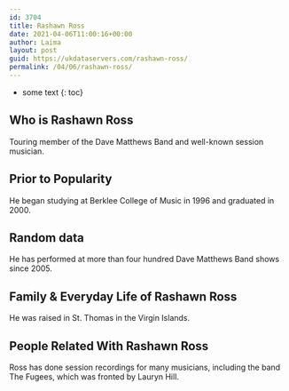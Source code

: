 ```yaml
---
id: 3704
title: Rashawn Ross
date: 2021-04-06T11:00:16+00:00
author: Laima
layout: post
guid: https://ukdataservers.com/rashawn-ross/
permalink: /04/06/rashawn-ross/
---
```


* some text
{: toc}


## Who is Rashawn Ross
                  
                  
                  
Touring member of the Dave Matthews Band and well-known session musician.
                  
              
            
              
            
                
                
                
## Prior to Popularity
                  
                  
                  
He began studying at Berklee College of Music in 1996 and graduated in 2000.
                  
              
            
              
            
                
                
                
## Random data
                  
                  
                  
He has performed at more than four hundred Dave Matthews Band shows since 2005.
                  
              
            
              
            
                
                
                
## Family & Everyday Life of Rashawn Ross
                  
                  
                  
He was raised in St. Thomas in the Virgin Islands.
                  
              
            
              
            
                
                
                
## People Related With Rashawn Ross
                  
                  
                  
Ross has done session recordings for many musicians, including the band The Fugees, which was fronted by Lauryn Hill.
                  
              
            
              
            
                
              
            
              
              
            
            
              
            
          
          
          